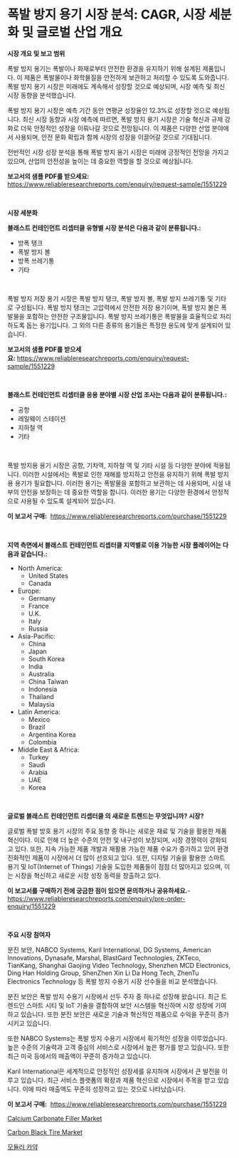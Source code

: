 <p><h1>폭발 방지 용기 시장 분석: CAGR, 시장 세분화 및 글로벌 산업 개요</h1></p><p><strong>시장 개요 및 보고 범위</strong></p>
<p><p>폭발 방지 용기는 폭발이나 화재로부터 안전한 환경을 유지하기 위해 설계된 제품입니다. 이 제품은 폭발물이나 화학물질을 안전하게 보관하고 처리할 수 있도록 도와줍니다. 폭발 방지 용기 시장은 미래에도 계속해서 성장할 것으로 예상되며, 시장 예측 및 최신 시장 동향을 분석했습니다. </p><p>폭발 방지 용기 시장은 예측 기간 동안 연평균 성장율인 12.3%로 성장할 것으로 예상됩니다. 최신 시장 동향과 시장 예측에 따르면, 폭발 방지 용기 시장은 기술 혁신과 규제 강화로 더욱 안정적인 성장을 이뤄나갈 것으로 전망됩니다. 이 제품은 다양한 산업 분야에서 사용되며, 안전 문화 확립과 함께 시장의 성장을 이끌어갈 것으로 기대됩니다.</p><p>전반적인 시장 성장 분석을 통해 폭발 방지 용기 시장은 미래에 긍정적인 전망을 가지고 있으며, 산업의 안전성을 높이는 데 중요한 역할을 할 것으로 예상됩니다.</p></p>
<p><strong>보고서의 샘플 PDF를 받으세요:</strong> <a href="https://www.reliableresearchreports.com/enquiry/request-sample/1551229">https://www.reliableresearchreports.com/enquiry/request-sample/1551229</a></p>
<p>&nbsp;</p>
<p><strong>시장 세분화</strong></p>
<p><strong>블래스트 컨테인먼트 리셉터클 유형별 시장 분석은 다음과 같이 분류됩니다.:</strong></p>
<p><ul><li>방폭 탱크</li><li>폭발 방지 볼</li><li>방폭 쓰레기통</li><li>기타</li></ul></p>
<p>&nbsp;</p>
<p><p>폭발 방지 저장 용기 시장은 폭발 방지 탱크, 폭발 방지 볼, 폭발 방지 쓰레기통 및 기타로 구성됩니다. 폭발 방지 탱크는 고압력에서 안전한 저장 용기이며, 폭발 방지 볼은 폭발물을 포함하는 안전한 구조물입니다. 폭발 방지 쓰레기통은 폭발물을 효율적으로 처리하도록 돕는 용기입니다. 그 외의 다른 종류의 용기들은 특정한 용도에 맞게 설계되어 있습니다.</p></p>
<p><strong>보고서의 샘플 PDF를 받으세요:</strong>&nbsp;<a href="https://www.reliableresearchreports.com/enquiry/request-sample/1551229">https://www.reliableresearchreports.com/enquiry/request-sample/1551229</a></p>
<p>&nbsp;</p>
<p><strong> 블래스트 컨테인먼트 리셉터클 응용 분야별 시장 산업 조사는 다음과 같이 분류됩니다.:</strong></p>
<p><ul><li>공항</li><li>레일웨이 스테이션</li><li>지하철 역</li><li>기타</li></ul></p>
<p>&nbsp;</p>
<p><p>폭발 방지용 용기 시장은 공항, 기차역, 지하철 역 및 기타 시설 등 다양한 분야에 적용됩니다. 이러한 시설에서는 폭발로 인한 재해를 방지하고 안전을 유지하기 위해 폭발 방지용 용기가 필요합니다. 이러한 용기는 폭발물을 포함하고 보관하는 데 사용되며, 시설 내부의 안전을 보장하는 데 중요한 역할을 합니다. 이러한 용기는 다양한 환경에서 안정적으로 사용될 수 있도록 설계되어 있습니다.</p></p>
<p><strong>이 보고서 구매:</strong>&nbsp; <a href="https://www.reliableresearchreports.com/purchase/1551229">https://www.reliableresearchreports.com/purchase/1551229</a></p>
<p>&nbsp;</p>
<p><strong>지역 측면에서 블래스트 컨테인먼트 리셉터클 지역별로 이용 가능한 시장 플레이어는 다음과 같습니다.:</strong></p>
<p><ul>
    <li>
        North America:
        <ul>
            <li>United States</li>
            <li>Canada</li>
        </ul>
    </li>
    <li>
        Europe:
        <ul>
            <li>Germany</li>
            <li>France</li>
            <li>U.K.</li>
            <li>Italy</li>
            <li>Russia</li>
        </ul>
    </li>
    <li>
        Asia-Pacific:
        <ul>
            <li>China</li>
            <li>Japan</li>
            <li>South Korea</li>
            <li>India</li>
            <li>Australia</li>
            <li>China Taiwan</li>
            <li>Indonesia</li>
            <li>Thailand</li>
            <li>Malaysia</li>
        </ul>
    </li>
    <li>
        Latin America:
        <ul>
            <li>Mexico</li>
            <li>Brazil</li>
            <li>Argentina Korea</li>
            <li>Colombia</li>
        </ul>
    </li>
    <li>
        Middle East & Africa:
        <ul>
            <li>Turkey</li>
            <li>Saudi</li>
            <li>Arabia</li>
            <li>UAE</li>
            <li>Korea</li>
        </ul>
    </li>
    </ul></p>
<p>&nbsp;</p>
<p><strong>글로벌 블래스트 컨테인먼트 리셉터클 의 새로운 트렌드는 무엇입니까? 시장?</strong></p>
<p><p>글로벌 폭발 방호 용기 시장의 주요 동향 중 하나는 새로운 재료 및 기술을 활용한 제품 혁신이다. 이로 인해 더 높은 수준의 안전 및 내구성이 보장되며, 시장 경쟁력이 강화되고 있다. 또한, 지속 가능한 제품 개발과 재활용 가능한 제품 수요가 증가하고 있어 환경 친화적인 제품이 시장에서 더 많이 선호되고 있다. 또한, 디지털 기술을 활용한 스마트 용기 및 IoT(Internet of Things) 기술을 도입한 제품들이 점점 더 많아지고 있으며, 이는 시장을 혁신하고 새로운 시장 성장 동력을 창출하고 있다.</p></p>
<p><strong>이 보고서를 구매하기 전에 궁금한 점이 있으면 문의하거나 공유하세요.</strong>- <a href="https://www.reliableresearchreports.com/enquiry/pre-order-enquiry/1551229">https://www.reliableresearchreports.com/enquiry/pre-order-enquiry/1551229</a></p>
<p>&nbsp;</p>
<p><strong>주요 시장 참여자</strong></p>
<p><p>분진 보안, NABCO Systems, Karil International, DG Systems, American Innovations, Dynasafe, Marshal, BlastGard Technologies, ZKTeco, TianKang, Shanghai Gaojing Video Technology, Shenzhen MCD Electronics, Ding Han Holding Group, ShenZhen Xin Li Da Hong Tech, ZhenTu Electronics Technology 등 폭발 방지 수용기 시장 선수들을 비교 분석했습니다.</p><p>분진 보안은 폭발 방지 수용기 시장에서 선두 주자 중 하나로 성장해 왔습니다. 최근 트렌드인 스마트 시티 및 IoT 기술을 결합하여 보안 시스템을 혁신하며 시장 성장에 기여하고 있습니다. 또한 분진 보안은 새로운 기술과 혁신적인 제품으로 수익을 꾸준히 증가시키고 있습니다.</p><p>또한 NABCO Systems는 폭발 방지 수용기 시장에서 획기적인 성장을 이루었습니다. 높은 수준의 기술력과 고객 중심의 서비스로 시장에서 높은 평가를 받고 있습니다. 또한 최근 미국 등에서의 매출액이 꾸준히 증가하고 있습니다.</p><p>Karil International은 세계적으로 안정적인 성장세를 유지하며 시장에서 큰 발전을 이루고 있습니다. 최근 서비스 플랫폼의 확장과 제품 혁신으로 시장에서 주목을 받고 있습니다. 이에 따라 매출액도 꾸준히 성장하고 있는 것으로 나타났습니다.</p></p>
<p><strong>이 보고서 구매:</strong>&nbsp;&nbsp;<a href="https://www.reliableresearchreports.com/purchase/1551229">https://www.reliableresearchreports.com/purchase/1551229</a></p>
<p><p><a href="https://butternut-bug-553.notion.site/Insights-into-Calcium-Carbonate-Filler-Market-Size-Analysing-Market-Share-Trends-and-Growth-from--cf22d15ac7414c3eb20d0a5684247f13">Calcium Carbonate Filler Market</a></p><p><a href="https://invited-way-688.notion.site/Carbon-Black-Tire-Market-Research-Report-Forecasted-for-Period-from-2024-2031-by-Market-Type-Mar-6bbfd03a23814cb187ca7d22f7a2ad6a">Carbon Black Tire Market</a></p><p><a href="https://github.com/oajzkywllm460/Market-Research-Report-List-1/blob/main/86827346707.md">모듈러 카약</a></p></p>
